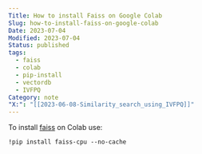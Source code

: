 ```yaml
---
Title: How to install Faiss on Google Colab
Slug: how-to-install-faiss-on-google-colab
Date: 2023-07-04
Modified: 2023-07-04
Status: published
tags:
  - faiss
  - colab
  - pip-install
  - vectordb
  - IVFPQ
Category: note
"X:": "[[2023-06-08-Similarity_search_using_IVFPQ]]"
---
```

To install [faiss](https://github.com/facebookresearch/faiss) on Colab use:

```
!pip install faiss-cpu --no-cache
```

